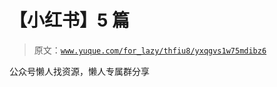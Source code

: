 # 【小红书】5 篇

> 原文：[`www.yuque.com/for_lazy/thfiu8/yxqgvs1w75mdibz6`](https://www.yuque.com/for_lazy/thfiu8/yxqgvs1w75mdibz6)

<ne-p id="u861c69b3" data-lake-id="u861c69b3"><ne-text id="uf13a78ae">公众号懒人找资源，懒人专属群分享</ne-text></ne-p>